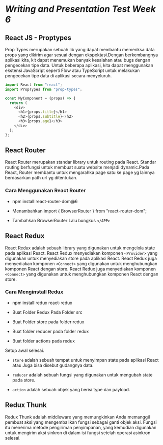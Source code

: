 # **_Writing and Presentation Test Week 6_**

## React JS - Proptypes

Prop Types merupakan sebuah lib yang dapat membantu memeriksa data props yang dikirim agar sesuai dengan ekspektasi.Dengan berkembangnya aplikasi kita, kit dapat menemukan banyak kesalahan atau bugs dengan pengecekan tipe data. Untuk beberapa aplikasi, kita dapat menggunakan ekstensi JavaScript seperti Flow atau TypeScript untuk melakukan pengecekan tipe data di aplikasi secara menyeluruh.

```js
import React from "react";
import PropTypes from "prop-types";

const MyComponent = (props) => {
  return (
    <div>
      <h1>{props.title}</h1>
      <h2>{props.subtitle}</h2>
      <h3>{props.age}</h3>
    </div>
  );
};
```

## React Router

React Router merupakan standar library untuk routing pada React. Standar routing berfungsi untuk membuat suatu website menjadi dynamic.Pada React, Router membantu untuk mengarahka page satu ke page yg lainnya berdasarkan path url yg ditentukan.

### Cara Menggunakan React Router

- npm install react-router-dom@6

- Menambahkan import { BrowserRouter } from "react-router-dom";

- Tambahkan BrowserRouter Lalu bungkus `</APP>`

## React Redux

React Redux adalah sebuah library yang digunakan untuk mengelola state pada aplikasi React. React Redux menyediakan komponen `<Provider>` yang digunakan untuk menyediakan store pada aplikasi React. React Redux juga menyediakan komponen `<Connect>` yang digunakan untuk menghubungkan komponen React dengan store. React Redux juga menyediakan komponen `<Connect>` yang digunakan untuk menghubungkan komponen React dengan store.

### Cara Menginstall Redux

- npm install redux react-redux

- Buat Folder Redux Pada Folder src

- Buat Folder store pada folder redux

- Buat folder reducer pada folder redux

- Buat folder actions pada redux

Setup awal selesai.

- `store` adalah sebuah tempat untuk menyimpan state pada aplikasi React atau Juga bisa disebut gudangnya data.

- `reducer` adalah sebuah fungsi yang digunakan untuk mengubah state pada store.

- `action` adalah sebuah objek yang berisi type dan payload.

## Redux Thunk

Redux Thunk adalah middleware yang memungkinkan Anda memanggil pembuat aksi yang mengembalikan fungsi sebagai ganti objek aksi. Fungsi itu menerima metode pengiriman penyimpanan, yang kemudian digunakan untuk mengirim aksi sinkron di dalam isi fungsi setelah operasi asinkron selesai.
